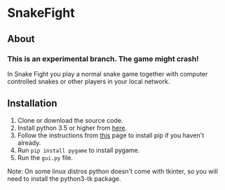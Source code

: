 # SnakeFight
## About
### This is an experimental branch. The game might crash!<br>
In Snake Fight you play a normal snake game together with computer controlled snakes or other players in your local network.
## Installation
1. Clone or download the source code.
2. Install python 3.5 or higher from [here](python.org).
3. Follow the instructions from [this](https://pip.pypa.io/en/stable/installing) page to install pip if you haven't already.
4. Run ```pip install pygame``` to install pygame.
6. Run the ```gui.py``` file.

Note: On some linux distros python doesn't come with tkinter, so you will need to install the python3-tk package.
